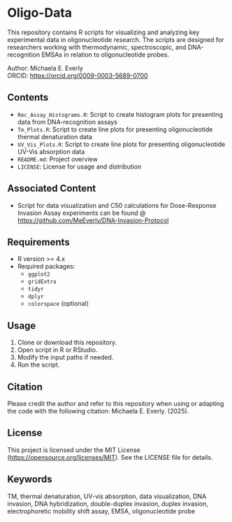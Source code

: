 # Oligo-Data
This repository contains R scripts for visualizing and analyzing key experimental data in oligonucleotide research. The scripts are designed for researchers working with thermodynamic, spectroscopic, and DNA-recognition EMSAs in relation to oligonucleotide probes.

Author: Michaela E. Everly  
ORCID: https://orcid.org/0009-0003-5689-0700

## Contents
- `Rec_Assay_Histograms.R`: Script to create histogram plots for presenting data from DNA-recognition assays
- `Tm_Plots.R`: Script to create line plots for presenting oligonucleotide thermal denaturation data 
- `UV_Vis_Plots.R`: Script to create line plots for presenting oligonucleotide UV-Vis absorption data
- `README.md`: Project overview
- `LICENSE`: License for usage and distribution

## Associated Content
- Script for data visualization and C50 calculations for Dose-Response Invasion Assay experiments can be found @ https://github.com/MeEverly/DNA-Invasion-Protocol
  
## Requirements
- R version >= 4.x
- Required packages:
  - `ggplot2`
  - `gridExtra`
  - `tidyr`
  - `dplyr`
  - `colorspace` (optional)

## Usage
1. Clone or download this repository.
2. Open script in R or RStudio.
3. Modify the input paths if needed.
4. Run the script.

## Citation
Please credit the author and refer to this repository when using or adapting the code with the following citation:
Michaela E. Everly. (2025). 

## License
This project is licensed under the MIT License (https://opensource.org/licenses/MIT). See the LICENSE file for details.

## Keywords
TM, thermal denaturation, UV-vis absorption, data visualization, DNA invasion, DNA hybridization, double-duplex invasion, duplex invasion, electrophoretic mobility shift assay, EMSA, oligonucleotide probe
